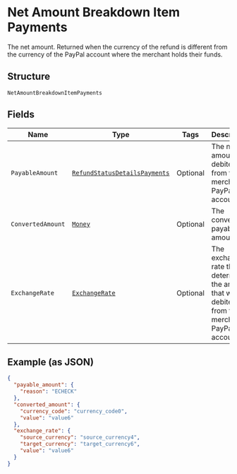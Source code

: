 
# Net Amount Breakdown Item Payments

The net amount. Returned when the currency of the refund is different from the currency of the PayPal account where the merchant holds their funds.

## Structure

`NetAmountBreakdownItemPayments`

## Fields

| Name | Type | Tags | Description | Getter | Setter |
|  --- | --- | --- | --- | --- | --- |
| `PayableAmount` | [`RefundStatusDetailsPayments`](../../doc/models/refund-status-details-payments.md) | Optional | The net amount debited from the merchant's PayPal account. | RefundStatusDetailsPayments getPayableAmount() | setPayableAmount(RefundStatusDetailsPayments payableAmount) |
| `ConvertedAmount` | [`Money`](../../doc/models/money.md) | Optional | The converted payable amount. | Money getConvertedAmount() | setConvertedAmount(Money convertedAmount) |
| `ExchangeRate` | [`ExchangeRate`](../../doc/models/exchange-rate.md) | Optional | The exchange rate that determines the amount that was debited from the merchant's PayPal account. | ExchangeRate getExchangeRate() | setExchangeRate(ExchangeRate exchangeRate) |

## Example (as JSON)

```json
{
  "payable_amount": {
    "reason": "ECHECK"
  },
  "converted_amount": {
    "currency_code": "currency_code0",
    "value": "value6"
  },
  "exchange_rate": {
    "source_currency": "source_currency4",
    "target_currency": "target_currency6",
    "value": "value6"
  }
}
```

